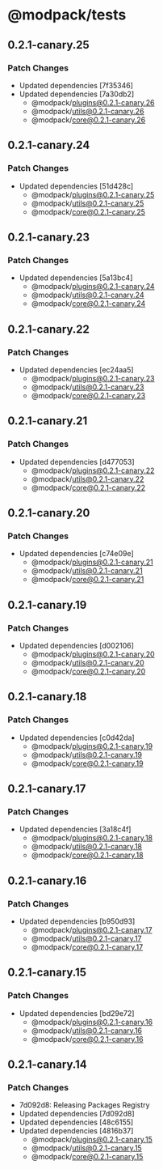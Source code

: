 # @modpack/tests

## 0.2.1-canary.25

### Patch Changes

- Updated dependencies [7f35346]
- Updated dependencies [7a30db2]
  - @modpack/plugins@0.2.1-canary.26
  - @modpack/utils@0.2.1-canary.26
  - @modpack/core@0.2.1-canary.26

## 0.2.1-canary.24

### Patch Changes

- Updated dependencies [51d428c]
  - @modpack/plugins@0.2.1-canary.25
  - @modpack/utils@0.2.1-canary.25
  - @modpack/core@0.2.1-canary.25

## 0.2.1-canary.23

### Patch Changes

- Updated dependencies [5a13bc4]
  - @modpack/plugins@0.2.1-canary.24
  - @modpack/utils@0.2.1-canary.24
  - @modpack/core@0.2.1-canary.24

## 0.2.1-canary.22

### Patch Changes

- Updated dependencies [ec24aa5]
  - @modpack/plugins@0.2.1-canary.23
  - @modpack/utils@0.2.1-canary.23
  - @modpack/core@0.2.1-canary.23

## 0.2.1-canary.21

### Patch Changes

- Updated dependencies [d477053]
  - @modpack/plugins@0.2.1-canary.22
  - @modpack/utils@0.2.1-canary.22
  - @modpack/core@0.2.1-canary.22

## 0.2.1-canary.20

### Patch Changes

- Updated dependencies [c74e09e]
  - @modpack/plugins@0.2.1-canary.21
  - @modpack/utils@0.2.1-canary.21
  - @modpack/core@0.2.1-canary.21

## 0.2.1-canary.19

### Patch Changes

- Updated dependencies [d002106]
  - @modpack/plugins@0.2.1-canary.20
  - @modpack/utils@0.2.1-canary.20
  - @modpack/core@0.2.1-canary.20

## 0.2.1-canary.18

### Patch Changes

- Updated dependencies [c0d42da]
  - @modpack/plugins@0.2.1-canary.19
  - @modpack/utils@0.2.1-canary.19
  - @modpack/core@0.2.1-canary.19

## 0.2.1-canary.17

### Patch Changes

- Updated dependencies [3a18c4f]
  - @modpack/plugins@0.2.1-canary.18
  - @modpack/utils@0.2.1-canary.18
  - @modpack/core@0.2.1-canary.18

## 0.2.1-canary.16

### Patch Changes

- Updated dependencies [b950d93]
  - @modpack/plugins@0.2.1-canary.17
  - @modpack/utils@0.2.1-canary.17
  - @modpack/core@0.2.1-canary.17

## 0.2.1-canary.15

### Patch Changes

- Updated dependencies [bd29e72]
  - @modpack/plugins@0.2.1-canary.16
  - @modpack/utils@0.2.1-canary.16
  - @modpack/core@0.2.1-canary.16

## 0.2.1-canary.14

### Patch Changes

- 7d092d8: Releasing Packages Registry
- Updated dependencies [7d092d8]
- Updated dependencies [48c6155]
- Updated dependencies [4816b37]
  - @modpack/plugins@0.2.1-canary.15
  - @modpack/utils@0.2.1-canary.15
  - @modpack/core@0.2.1-canary.15
